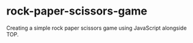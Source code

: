 # rock-paper-scissors-game
Creating a simple rock paper scissors game using JavaScript alongside TOP.
